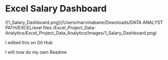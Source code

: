 # Excel Salary Dashboard

![1_Salary_Dashboard.png](/Users/marvinabane/Downloads/DATA ANALYST PATH/EXCEL/exel files /Excel_Project_Data-Analytics/Excel_Project_Data_Analytics/Images/1_Salary_Dashboard.png)

I edited this on Git Hub 

I will now do my own Readme
